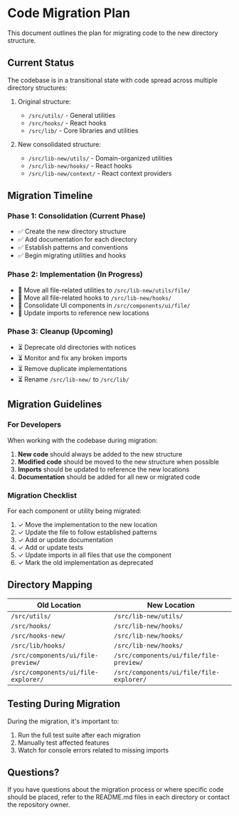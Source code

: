 # Code Migration Plan

This document outlines the plan for migrating code to the new directory structure.

## Current Status

The codebase is in a transitional state with code spread across multiple directory structures:

1. Original structure:
   - `/src/utils/` - General utilities
   - `/src/hooks/` - React hooks
   - `/src/lib/` - Core libraries and utilities

2. New consolidated structure:
   - `/src/lib-new/utils/` - Domain-organized utilities
   - `/src/lib-new/hooks/` - React hooks
   - `/src/lib-new/context/` - React context providers

## Migration Timeline

### Phase 1: Consolidation (Current Phase)
- ✅ Create the new directory structure
- ✅ Add documentation for each directory
- ✅ Establish patterns and conventions
- ✅ Begin migrating utilities and hooks

### Phase 2: Implementation (In Progress)
- 🔄 Move all file-related utilities to `/src/lib-new/utils/file/`
- 🔄 Move all file-related hooks to `/src/lib-new/hooks/`
- 🔄 Consolidate UI components in `/src/components/ui/file/`
- 🔄 Update imports to reference new locations

### Phase 3: Cleanup (Upcoming)
- ⏳ Deprecate old directories with notices
- ⏳ Monitor and fix any broken imports
- ⏳ Remove duplicate implementations
- ⏳ Rename `/src/lib-new/` to `/src/lib/`

## Migration Guidelines

### For Developers

When working with the codebase during migration:

1. **New code** should always be added to the new structure
2. **Modified code** should be moved to the new structure when possible
3. **Imports** should be updated to reference the new locations
4. **Documentation** should be added for all new or migrated code

### Migration Checklist

For each component or utility being migrated:

1. ✓ Move the implementation to the new location
2. ✓ Update the file to follow established patterns
3. ✓ Add or update documentation
4. ✓ Add or update tests
5. ✓ Update imports in all files that use the component
6. ✓ Mark the old implementation as deprecated

## Directory Mapping

| Old Location | New Location |
|--------------|--------------|
| `/src/utils/` | `/src/lib-new/utils/` |
| `/src/hooks/` | `/src/lib-new/hooks/` |
| `/src/hooks-new/` | `/src/lib-new/hooks/` |
| `/src/lib/hooks/` | `/src/lib-new/hooks/` |
| `/src/components/ui/file-preview/` | `/src/components/ui/file/file-preview/` |
| `/src/components/ui/file-explorer/` | `/src/components/ui/file/file-explorer/` |

## Testing During Migration

During the migration, it's important to:

1. Run the full test suite after each migration
2. Manually test affected features
3. Watch for console errors related to missing imports

## Questions?

If you have questions about the migration process or where specific code should be placed, refer to the README.md files in each directory or contact the repository owner.
